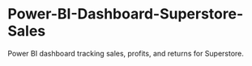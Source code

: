 # Power-BI-Dashboard-Superstore-Sales
Power BI dashboard tracking sales, profits, and returns for Superstore.
